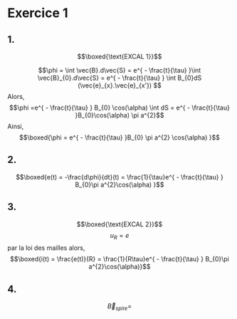 # Exercice 1
## 1.
$$\boxed{\text{EXCAL 1}}$$

$$\phi = \int \vec{B}.d\vec{S} = e^{ - \frac{t}{\tau} }\int \vec{B}_{0}.d\vec{S} = e^{ - \frac{t}{\tau} } \int B_{0}dS (\vec{e}_{x}.\vec{e}_{x'}) $$
Alors, 
$$\phi =e^{ - \frac{t}{\tau} } B_{0} \cos(\alpha) \int dS = e^{ - \frac{t}{\tau} }B_{0}\cos(\alpha) \pi a^{2}$$
Ainsi, 
$$\boxed{\phi = e^{ - \frac{t}{\tau} }B_{0} \pi a^{2} \cos(\alpha) }$$

## 2.
$$\boxed{e(t) = -\frac{d\phi}{dt}(t) = \frac{1}{\tau}e^{ - \frac{t}{\tau} } B_{0}\pi a^{2}\cos(\alpha) }$$

## 3.
$$\boxed{\text{EXCAL 2}}$$
$$u_{R} = e$$
par la loi des mailles alors, 
$$\boxed{i(t) = \frac{e(t)}{R} = \frac{1}{R\tau}e^{ - \frac{t}{\tau} } B_{0}\pi a^{2}\cos(\alpha)}$$

## 4.
$$\vec{B}_{spire} = $$